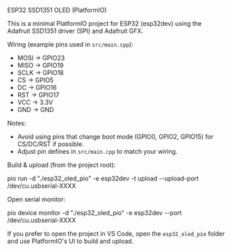 ESP32 SSD1351 OLED (PlatformIO)

This is a minimal PlatformIO project for ESP32 (esp32dev) using the Adafruit SSD1351 driver (SPI) and Adafruit GFX.

Wiring (example pins used in `src/main.cpp`):
- MOSI -> GPIO23
- MISO -> GPIO19
- SCLK -> GPIO18
- CS   -> GPIO5
- DC   -> GPIO16
- RST  -> GPIO17
- VCC  -> 3.3V
- GND  -> GND

Notes:
- Avoid using pins that change boot mode (GPIO0, GPIO2, GPIO15) for CS/DC/RST if possible.
- Adjust pin defines in `src/main.cpp` to match your wiring.

Build & upload (from the project root):

  pio run -d "./esp32_oled_pio" -e esp32dev -t upload --upload-port /dev/cu.usbserial-XXXX

Open serial monitor:

  pio device monitor -d "./esp32_oled_pio" -e esp32dev --port /dev/cu.usbserial-XXXX

If you prefer to open the project in VS Code, open the `esp32_oled_pio` folder and use PlatformIO's UI to build and upload.
